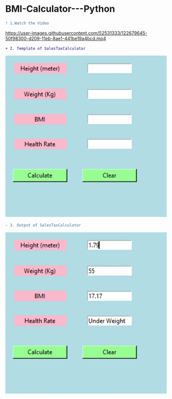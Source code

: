 # BMI-Calculator---Python

```diff
! 1.Watch the Video
```
https://user-images.githubusercontent.com/52531333/122679645-50f98300-d209-11eb-8ae1-441be19a4bcd.mp4

```diff
+ 2. Template of SalesTaxCalculator
```
<img src="https://github.com/aarthireddytumu/BMI-Calculator---Python/blob/main/template.jpg">


```diff
- 3. Output of SalesTaxCalculator
```

<img src="https://github.com/aarthireddytumu/BMI-Calculator---Python/blob/main/output.jpg">






